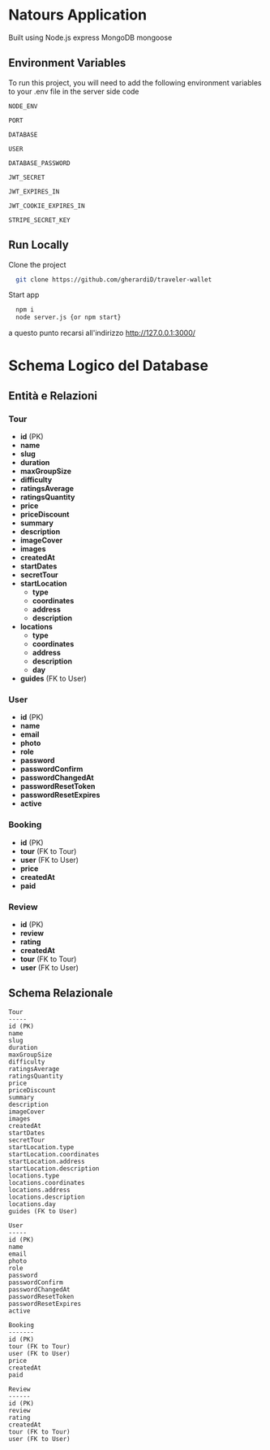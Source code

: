 # Natours Application

Built using Node.js express MongoDB mongoose

## Environment Variables

To run this project, you will need to add the following environment variables to your .env file in the server side code

`NODE_ENV`

`PORT`

`DATABASE`

`USER`

`DATABASE_PASSWORD`

`JWT_SECRET`

`JWT_EXPIRES_IN`

`JWT_COOKIE_EXPIRES_IN`

`STRIPE_SECRET_KEY`

## Run Locally

Clone the project

```bash
  git clone https://github.com/gherardiD/traveler-wallet
```

Start app

```bash
  npm i
  node server.js {or npm start}
```

a questo punto recarsi all'indirizzo http://127.0.0.1:3000/

# Schema Logico del Database

## Entità e Relazioni

### Tour
- **id** (PK)
- **name**
- **slug**
- **duration**
- **maxGroupSize**
- **difficulty**
- **ratingsAverage**
- **ratingsQuantity**
- **price**
- **priceDiscount**
- **summary**
- **description**
- **imageCover**
- **images**
- **createdAt**
- **startDates**
- **secretTour**
- **startLocation**
  - **type**
  - **coordinates**
  - **address**
  - **description**
- **locations**
  - **type**
  - **coordinates**
  - **address**
  - **description**
  - **day**
- **guides** (FK to User)

### User
- **id** (PK)
- **name**
- **email**
- **photo**
- **role**
- **password**
- **passwordConfirm**
- **passwordChangedAt**
- **passwordResetToken**
- **passwordResetExpires**
- **active**

### Booking
- **id** (PK)
- **tour** (FK to Tour)
- **user** (FK to User)
- **price**
- **createdAt**
- **paid**

### Review
- **id** (PK)
- **review**
- **rating**
- **createdAt**
- **tour** (FK to Tour)
- **user** (FK to User)

## Schema Relazionale

```plaintext
Tour
-----
id (PK)
name
slug
duration
maxGroupSize
difficulty
ratingsAverage
ratingsQuantity
price
priceDiscount
summary
description
imageCover
images
createdAt
startDates
secretTour
startLocation.type
startLocation.coordinates
startLocation.address
startLocation.description
locations.type
locations.coordinates
locations.address
locations.description
locations.day
guides (FK to User)

User
-----
id (PK)
name
email
photo
role
password
passwordConfirm
passwordChangedAt
passwordResetToken
passwordResetExpires
active

Booking
-------
id (PK)
tour (FK to Tour)
user (FK to User)
price
createdAt
paid

Review
------
id (PK)
review
rating
createdAt
tour (FK to Tour)
user (FK to User)


